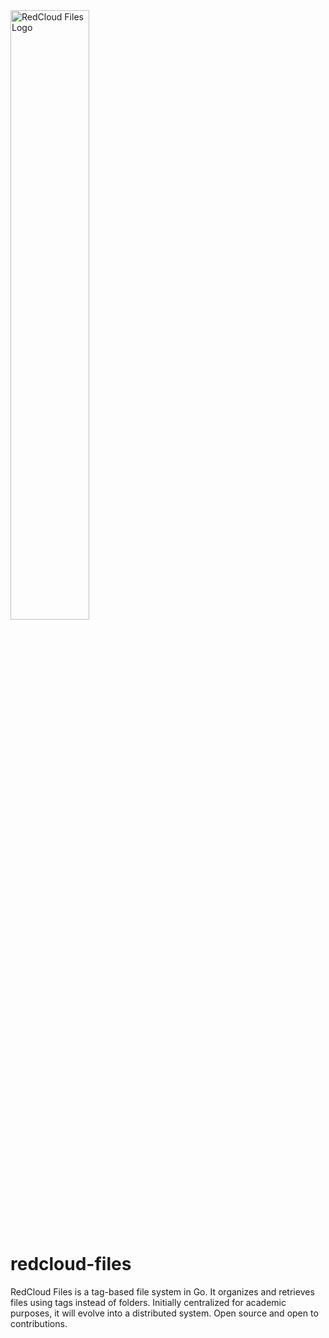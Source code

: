 <img src="./redcloud_social_preview.png" alt="RedCloud Files Logo" width="50%"/>

# redcloud-files
RedCloud Files is a tag-based file system in Go. It organizes and retrieves files using tags instead of folders. Initially centralized for academic purposes, it will evolve into a distributed system. Open source and open to contributions.
